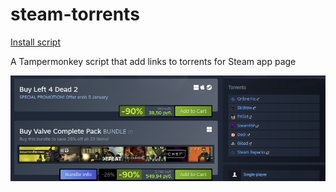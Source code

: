 # steam-torrents

[Install script](https://github.com/shishkevichd/steam-torrents/raw/master/steamPirate.user.js)

A Tampermonkey script that add links to torrents for Steam app page

![Screenshot](./images/screenshot.png)